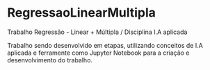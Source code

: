 # RegressaoLinearMultipla
Trabalho Regressão - Linear + Múltipla / Disciplina I.A aplicada

Trabalho sendo desenvolvido em etapas, utilizando conceitos de I.A aplicada e ferramente como Jupyter Notebook para a criação e desenvolvimento do trabalho.
